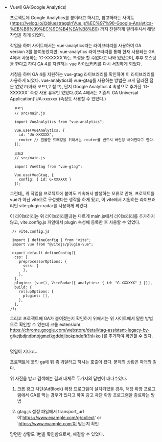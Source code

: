 * Vue에 GA(Google Analytics)

  프로젝트에 Google Analytics를 붙이라고 하시고, 참고하라는 사이트(https://velog.io/@bluestragglr/Vue.js%EC%97%90-Google-Analytics-%EB%B6%99%EC%9D%B4%EA%B8%B0) 까지 친절하게 알려주셔서 해당 작업을 하게 되었다.

  작업을 하며 사이트에서는 vue-analytics라는 라이브러리를 사용하여 GA version 3를 붙여놓았지만, vue-analytics 라이브러리를 통해 현재 사용되는 GA 4에서 사용하는 'G-XXXXXX'라는 특성을 할 수없다고 나와 있었으며, 추후 포스팅을 한다고 하여 GA 4를 지원하는 vue 라이브러리를 다시 서칭하게 되었다.

  서칭을 하며 GA 4를 지원하는 vue-gtag 라이브러리를 확인하여 이 라이브러리를 사용하게 되었다. vue-analytics와 vue-gtag를 사용하는 방법은 크게 달라진 점은 없었고(아래 코드1,2 참고), 단지 Google Analytics 4 속성으로 추가된 'G-XXXXXX' 속성 사용 유무만 있었다.(GA 4에서는 기존의 GA Universal Application('UA-xxxxxx')속성도 사용할 수 있었다.)
  
  ```
    코드1
    // src/main.js
    
    import VueAnalytics from "vue-analytics";
    
    Vue.use(VueAnalytics, {
      id: 'UA-XXXXXX',
      router // 원활한 트래킹을 위해서는 router를 반드시 바인딩 해야한다고 한다.
    });
  ```
  
  ```
    코드2
    // src/main.js
    
    import VueGtag from "vue-gtag";
    
    Vue.use(VueGtag, {
      config: { id: G-XXXXXX }
    });
  ```

  그런데,, 위 작업을 프로젝트에 붙여도 계속해서 발생하는 오류로 인해, 프로젝트를 vue가 아닌 vite으로 구성했다는 생각을 하게 됬고, 이 vite에서 지원하는 라이브러리인 vite-plugin-radar를 사용하게 되었다.

  이 라이브러리는 위 라이브러리들과는 다르게 main.js에서 라이브러리를 추가하지 않고, vite.config.js 파일에서 plugin 속성에 등록한 후 사용할 수 있었다.
  
  ```
   // vite.config.js
   
   import { defineConfig } from "vite";
   import vue from "@vitejs/plugin-vue";
   
   export default defineConfig({
    css: {
      preprocessorOptions: {
        scss: {          
        },
      },
    },
    plugins: [vue(), ViteRadar({ analytics: { id: "G-XXXXXX" } })],
    build: {
      rollupOptions: {
        plugins: [],
      },
    },
  });
  ```

  그리고 프로젝트에 GA가 붙여졌는지 확인하기 위해서는 위 사이트에서 말한 방법으로 확인할 수 있는데 크롬 extension( https://chrome.google.com/webstore/detail/tag-assistant-legacy-by-g/kejbdjndbnbjgmefkgdddjlbokphdefk?hl=ko )를 추가하여 확인할 수 있다.

  <br/>
  몇일이 지나고..

  프로젝트에 붙인 ga에 뭐 좀 봐달라고 하시는 호출이 왔다. 문제의 상황은 아래와 같다.

  위 사진을 받고 검색해본 결과 대체로 두가지의 답변이 대다수였다.

   1) 크롬 광고 차단(AdBlock) 확장 프로그램이 설치되었을 경우, 해당 확장 프로그램에서 GA를 막는 경우가 있다고 하여 광고 차단 확장 프로그램을 종료하는 방법

   2) gtag.js 설정 파일에서 transport_url이'https://www.example.com/g/collect' or 'https://www.example.com'이 맞는지 확인

   당면한 상황도 1번을 확인함으로써, 해결할 수 있었다.
